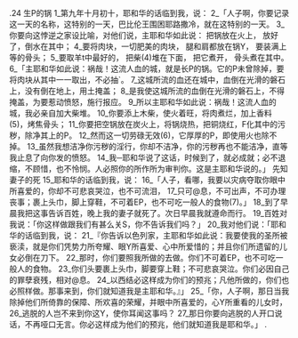 .24 
生P的锅 
1_第九年十月初十，耶和华的话临到我，说： 2_「人子啊，你要记录这一天的名称，这特别的一天，巴比伦王围困耶路撒冷，就在这特别的一天。 3_你要向这悖逆之家设比喻，对他们说，主耶和华如此说： 
把锅放在火上， 
放好了，倒水在其中； 
4_要将肉块，一切肥美的肉块， 
腿和肩都放在锅Y， 
要装满上等的骨头； 
5_要取羊t中最好的， 
把柴(4)堆在下面， 
把它煮开， 
骨头煮在其中。 
6_「主耶和华如此说：祸哉！这流人血的城，就是长P的锅。它的P未曾除掉，要将肉块从其中一一取出，不必抽`。 7_这城所流的血还在城中，血倒在光滑的磐石上，没有倒在地上，用土掩盖； 8_是我使这城所流的血倒在光滑的磐石上，不得掩盖，为要惹动愤怒，施行报应。 9_所以主耶和华如此说：祸哉！这流人血的城，我必亲自加大柴堆。 10_你要添上木柴，使火着旺，将肉煮烂，加上香料(5)，烤焦骨头； 11_你要把空锅放在炭火上，将锅烧热，把铜烧红，F化其中的污秽，除净其上的P。 12_然而这一切劳碌无效(6)，它厚厚的P，即使用火也除不掉。 13_虽然我想洁净你污秽的淫行，你却不洁净，你的污秽再也不能洁净，直等我止息了向你发的愤怒。 14_我─耶和华说了这话，时候到了，就必成就；必不退缩，不顾惜，也不怜悯。人必照你的所作所为审判你。这是主耶和华说的。」 
先知妻子的死 
15_耶和华的话临到我，说： 16_「人子，看哪，我要以灾病夺取你眼中所喜爱的，你却不可悲哀哭泣，也不可流泪， 17_只可@息，不可出声，不可办理丧事；裹上头巾，脚上穿鞋，不可着EP，也不可吃一般人的食物(7)。」 18_到了早晨我把这事告诉百姓，晚上我的妻子就死了。次日早晨我就遵命而行。 
19_百姓对我说：「你这样做跟我们有甚么关S，你不告诉我们吗？」 20_我对他们说：「耶和华的话临到我，说： 21_『你告诉以色列家，主耶和华如此说：我要使我的圣所被亵渎，就是你们凭势力所夸耀、眼Y所喜爱、心中所爱惜的；并且你们所遗留的儿女必倒在刀下。 22_那时，你们要照我所做的去做。你们不可着EP，也不可吃一般人的食物。 23_你们头要裹上头巾，脚要穿上鞋；不可悲哀哭泣。你们必因自己的罪孽衰残，相对@息。 24_以西结必这样成为你们的预兆；凡他所做的，你们也必照样做。那事来到，你们就知道我是主耶和华。』」 
25_「你，人子啊，那日当我除掉他们所倚靠的保障、所欢喜的荣耀，并眼中所喜爱的，心Y所重看的儿女时， 26_逃脱的人岂不来到你这Y，使你耳闻这事吗？ 27_那日你要向逃脱的人开口说话，不再哑口无言。你必这样成为他们的预兆，他们就知道我是耶和华。」 
.